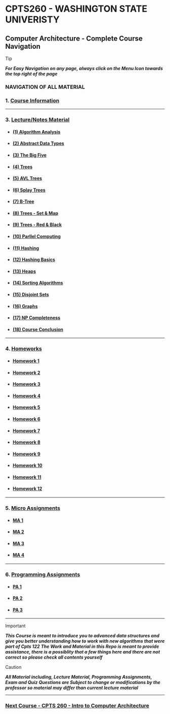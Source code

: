 
# CPTS260 - WASHINGTON STATE UNIVERISTY 
## Computer Architecture - Complete Course Navigation

> [!TIP]
> ***For Easy Navigation on any page, always click on the Menu Icon towards the top right of the page***

### NAVIGATION OF ALL MATERIAL 

### 1. [Course Information](https://github.com/MarkShinozaki/CPTS260-IntroductionToComputerArchitecture/tree/Course-Information)


---

### 3. [Lecture/Notes Material](https://github.com/MarkShinozaki/CPTS223-AdvancedDataStructuresInCpp/tree/Lecture-Slides)

- #### [(1) Algorithm Analysis](https://github.com/MarkShinozaki/CPTS223-AdvancedDataStructuresInCpp/tree/Lecture-Slides/(1)%20Algorithm%20Analysis) 

- #### [(2) Abstract Data Types](https://github.com/MarkShinozaki/CPTS223-AdvancedDataStructuresInCpp/tree/Lecture-Slides/(2)%20Abstract%20Data%20Types) 

- #### [(3) The Big Five ](https://github.com/MarkShinozaki/CPTS223-AdvancedDataStructuresInCpp/tree/Lecture-Slides/(3)%20The%20Big%20Five) 

- #### [(4) Trees ](https://github.com/MarkShinozaki/CPTS223-AdvancedDataStructuresInCpp/tree/Lecture-Slides/(4)%20Trees) 

- #### [(5) AVL Trees](https://github.com/MarkShinozaki/CPTS223-AdvancedDataStructuresInCpp/tree/Lecture-Slides/(5)%20AVL%20Trees) 

- #### [(6) Splay Trees ](https://github.com/MarkShinozaki/CPTS223-AdvancedDataStructuresInCpp/tree/Lecture-Slides/(6)%20Splay%20Trees) 

- #### [(7) B-Tree ](https://github.com/MarkShinozaki/CPTS223-AdvancedDataStructuresInCpp/tree/Lecture-Slides/(7)%20B-Tree) 

- #### [(8) Trees - Set & Map ](https://github.com/MarkShinozaki/CPTS223-AdvancedDataStructuresInCpp/tree/Lecture-Slides/(8)%20Trees%20-%20Set%20%26%20Map) 

- #### [(9) Trees - Red & Black ](https://github.com/MarkShinozaki/CPTS223-AdvancedDataStructuresInCpp/tree/Lecture-Slides/(9)%20Trees%20-%20Red-Black) 

- #### [(10) Parllel Computing ](https://github.com/MarkShinozaki/CPTS223-AdvancedDataStructuresInCpp/tree/Lecture-Slides/(10)%20Parallel%20Computing) 

- #### [(11) Hashing ](https://github.com/MarkShinozaki/CPTS223-AdvancedDataStructuresInCpp/tree/Lecture-Slides/(11)%20Hashing) 

- #### [(12) Hashing Basics](https://github.com/MarkShinozaki/CPTS223-AdvancedDataStructuresInCpp/tree/Lecture-Slides/(12)%20Hashing%20Basics) 

- #### [(13) Heaps ](https://github.com/MarkShinozaki/CPTS223-AdvancedDataStructuresInCpp/tree/Lecture-Slides/(13)%20Heaps) 

- #### [(14) Sorting Algorithms ](https://github.com/MarkShinozaki/CPTS223-AdvancedDataStructuresInCpp/tree/Lecture-Slides/(14)%20Sorting%20Algorithms) 

- #### [(15) Disjoint Sets ](https://github.com/MarkShinozaki/CPTS223-AdvancedDataStructuresInCpp/tree/Lecture-Slides/(15)%20Disjoint%20Sets) 

- #### [(16) Graphs ](https://github.com/MarkShinozaki/CPTS223-AdvancedDataStructuresInCpp/tree/Lecture-Slides/(16)%20Graphs) 

- #### [(17) NP Completeness ](https://github.com/MarkShinozaki/CPTS223-AdvancedDataStructuresInCpp/tree/Lecture-Slides/(17)%20NP-Completeness) 

- #### [(18) Course Conclusion ](https://github.com/MarkShinozaki/CPTS223-AdvancedDataStructuresInCpp/tree/Lecture-Slides/(18)%20Course%20Conclusion) 

---

### 4. [Homeworks](https://github.com/MarkShinozaki/CPTS223-AdvancedDataStructuresInCpp/tree/Homeworks)

- #### [Homework 1](https://github.com/MarkShinozaki/CPTS223-AdvancedDataStructuresInCpp/tree/Homeworks/Homework%201)
- #### [Homework 2](https://github.com/MarkShinozaki/CPTS223-AdvancedDataStructuresInCpp/tree/Homeworks/Homework%202/hw2-soln)
- #### [Homework 3](https://github.com/MarkShinozaki/CPTS223-AdvancedDataStructuresInCpp/tree/Homeworks/Homework%203)
- #### [Homework 4](https://github.com/MarkShinozaki/CPTS223-AdvancedDataStructuresInCpp/tree/Homeworks/Homework%204/hw4-soln)
- #### [Homework 5](https://github.com/MarkShinozaki/CPTS223-AdvancedDataStructuresInCpp/tree/Homeworks/Homework%205)
- #### [Homework 6](https://github.com/MarkShinozaki/CPTS223-AdvancedDataStructuresInCpp/tree/Homeworks/Homework%206)
- #### [Homework 7](https://github.com/MarkShinozaki/CPTS223-AdvancedDataStructuresInCpp/tree/Homeworks/Homework%207)
- #### [Homework 8](https://github.com/MarkShinozaki/CPTS223-AdvancedDataStructuresInCpp/tree/Homeworks/Homework%208)
- #### [Homework 9](https://github.com/MarkShinozaki/CPTS223-AdvancedDataStructuresInCpp/tree/Homeworks/Homework%209)
- #### [Homework 10](https://github.com/MarkShinozaki/CPTS223-AdvancedDataStructuresInCpp/tree/Homeworks/Homework%2010)
- #### [Homework 11](https://github.com/MarkShinozaki/CPTS223-AdvancedDataStructuresInCpp/tree/Homeworks/Homework%2011)
- #### [Homework 12](https://github.com/MarkShinozaki/CPTS223-AdvancedDataStructuresInCpp/tree/Homeworks/Homework%2012)


---

### 5. [Micro Assignments](https://github.com/MarkShinozaki/CPTS223-AdvancedDataStructuresInCpp/tree/Micro-Assignments)

- #### [MA 1](https://github.com/MarkShinozaki/CPTS223-AdvancedDataStructuresInCpp/tree/Micro-Assignments/MA%201) 

- #### [MA 2](https://github.com/MarkShinozaki/CPTS223-AdvancedDataStructuresInCpp/tree/Micro-Assignments/MA%202) 

- #### [MA 3](https://github.com/MarkShinozaki/CPTS223-AdvancedDataStructuresInCpp/tree/Micro-Assignments/MA%203)

- #### [MA 4](https://github.com/MarkShinozaki/CPTS223-AdvancedDataStructuresInCpp/tree/Micro-Assignments/MA%204)

--- 

### 6. [Programming Assignments](https://github.com/MarkShinozaki/CPTS223-AdvancedDataStructuresInCpp/tree/Programming-Assignments)

- #### [PA 1](https://github.com/MarkShinozaki/CPTS223-AdvancedDataStructuresInCpp/tree/Programming-Assignments/PA%201) 

- #### [PA 2](https://github.com/MarkShinozaki/CPTS223-AdvancedDataStructuresInCpp/tree/Programming-Assignments/PA%202) 

- #### [PA 3](https://github.com/MarkShinozaki/CPTS223-AdvancedDataStructuresInCpp/tree/Programming-Assignments/PA%203) 

---


> [!IMPORTANT]
> ***This Course is meant to introduce you to advanced data structures and give you better understanding how to work with new algorithms that were part of Cpts 122***
> ***The Work and Material in this Repo is meant to provide assistance, there is a possiblity that a few things here and there are not correct so please check all contents yourself***

> [!CAUTION]
> ***All Material including, Lecture Material, Programming Assignments, Exam and Quiz Questions are Subject to change or modifications by the professor so material may differ than current lecture material***

---

### [Next Course - CPTS 260 - Intro to Computer Architecture ](https://github.com/MarkShinozaki/CPTS260-IntroductionToComputerArchitecture)
